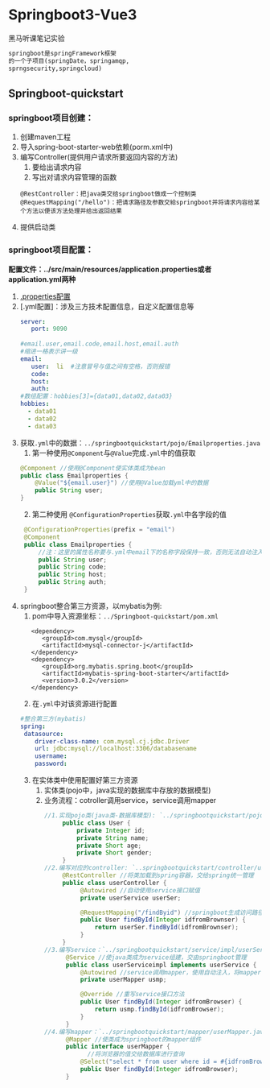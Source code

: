 # Springboot3-Vue3
黑马听课笔记实验

```md
springboot是springFramework框架
的一个子项目(springDate，springamqp,
sprngsecurity,springcloud)
```
## Springboot-quickstart
### springboot项目创建：
1. 创建maven工程
2. 导入spring-boot-starter-web依赖(porm.xml中)
3. 编写Controller(提供用户请求所要返回内容的方法)
      1. 要给出请求内容
      2. 写出对请求内容管理的函数
      ```
      @RestController：把java类交给springboot做成一个控制类
      @RequestMapping("/hello")：把请求路径及参数交給springboot并将请求内容给某个方法以便该方法处理并给出返回结果
      ```
4. 提供启动类
### springboot项目配置：
**配置文件：../src/main/resources/application.properties或者application.yml两种**
1. [.properties配置](https://docs.spring.io/spring-boot/docs/current/reference/html/application-properties.html)
2. [.yml配置]：涉及三方技术配置信息，自定义配置信息等
   ```yaml
   server:
      port: 9090
         
   #email.user,email.code,email.host,email.auth
   #缩进一格表示讲一级
   email:
      user:  li  #注意冒号与值之间有空格，否则报错
      code:
      host:
      auth:
   #数组配置：hobbies[3]={data01,data02,data03}
   hobbies:
     - data01
     - data02
     - data03

3. 获取`.yml`中的数据：`../springbootquickstart/pojo/Emailproperties.java`
   1. 第一种使用`@Component`与`@Value`完成`.yml`中的值获取
   ```java
   @Component //使用@Component使实体类成为bean
   public class Emailproperties {
       @Value("${email.user}") //使用@Value加载yml中的数据
       public String user;
   }
   ```
   2. 第二种使用 `@ConfigurationProperties`获取`.yml`中各字段的值
   ```java
    @ConfigurationProperties(prefix = "email")
    @Component
    public class Emailproperties {
        //注：这里的属性名称要与.yml中email下的名称字段保持一致，否则无法自动注入
        public String user;
        public String code;
        public String host;
        public String auth;
    }
    ```
4. springboot整合第三方资源，以mybatis为例:
   1. pom中导入资源坐标：`../Springboot-quickstart/pom.xml`
   ```pom
      <dependency>
         <groupId>com.mysql</groupId>
         <artifactId>mysql-connector-j</artifactId>
      </dependency>
      <dependency>
         <groupId>org.mybatis.spring.boot</groupId>
         <artifactId>mybatis-spring-boot-starter</artifactId>
         <version>3.0.2</version>
      </dependency>
   ```
   2. 在`.yml`中对该资源进行配置
   ```yaml
   #整合第三方(mybatis) 
   spring:
    datasource:
       driver-class-name: com.mysql.cj.jdbc.Driver
       url: jdbc:mysql://localhost:3306/databasename
       username:
       password:
   ```
   3. 在实体类中使用配置好第三方资源
      1. 实体类(pojo中，java实现的数据库中存放的数据模型)
      2. 业务流程：cotroller调用service，service调用mapper
         ```java
         //1.实现pojo类(java类-数据库模型): `../springbootquickstart/pojo/User.java`
              public class User {
                  private Integer id;
                  private String name;
                  private Short age;
                  private Short gender;
              }
         //2.编写对应的controller: `..springbootquickstart/controller/userController.java`
              @RestController //将类加载到spring容器，交给spring统一管理
              public class userController {
                   @Autowired //自动使用service接口赋值
                   private userService userSer;
         
                   @RequestMapping("/findByid") //springboot生成访问路径
                   public User findById(Integer idfromBrownser) {
                       return userSer.findById(idfromBrownser);
                   }
              }
         //3.编写service：`../springbootquickstart/service/impl/userServiceimpl.java`
               @Service //使java类成为service组建，交由springboot管理
               public class userServiceimpl implements userService {
                   @Autowired //service调用mapper，使用自动注入，将mapper作为service的成员变量
                   private userMapper usmp;
         
                   @Override //重写service接口方法
                   public User findById(Integer idfromBrowser) {
                       return usmp.findById(idfromBrowser);
                   }
               }
         //4.编写mapper：`../springbootquickstart/mapper/userMapper.java`
               @Mapper //使类成为springboot的mapper组件
               public interface userMapper {
                     //将浏览器的值交给数据库进行查询
                   @Select("select * from user where id = #{idfromBrowser}")
                   public User findById(Integer idfromBrowser);
               }




